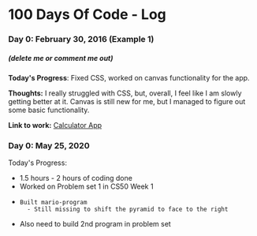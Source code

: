 # 100 Days Of Code - Log

### Day 0: February 30, 2016 (Example 1)
##### (delete me or comment me out)

**Today's Progress**: Fixed CSS, worked on canvas functionality for the app.

**Thoughts:** I really struggled with CSS, but, overall, I feel like I am slowly getting better at it. Canvas is still new for me, but I managed to figure out some basic functionality.

**Link to work:** [Calculator App](http://www.example.com)

### Day 0: May 25, 2020

Today's Progress:
- 1.5 hours - 2 hours of coding done
- Worked on Problem set 1 in CS50 Week 1
-     Built mario-program
        - Still missing to shift the pyramid to face to the right
- Also need to build 2nd program in problem set
